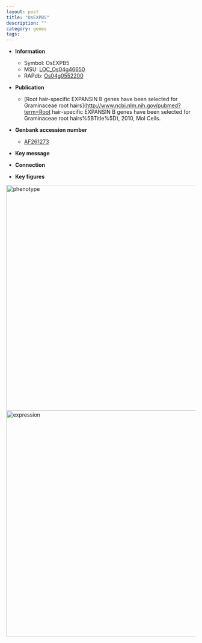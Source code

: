 ```yaml
---
layout: post
title: "OsEXPB5"
description: ""
category: genes
tags: 
---
```


* **Information**  
    + Symbol: OsEXPB5  
    + MSU: [LOC_Os04g46650](http://rice.plantbiology.msu.edu/cgi-bin/ORF_infopage.cgi?orf=LOC_Os04g46650)  
    + RAPdb: [Os04g0552200](http://rapdb.dna.affrc.go.jp/viewer/gbrowse_details/irgsp1?name=Os04g0552200)  

* **Publication**  
    + [Root hair-specific EXPANSIN B genes have been selected for Graminaceae root hairs](http://www.ncbi.nlm.nih.gov/pubmed?term=Root hair-specific EXPANSIN B genes have been selected for Graminaceae root hairs%5BTitle%5D), 2010, Mol Cells.

* **Genbank accession number**  
    + [AF261273](http://www.ncbi.nlm.nih.gov/nuccore/AF261273)

* **Key message**  

* **Connection**  

* **Key figures**  
<img src="http://funRiceGenes.github.io/images/OsEXPB5.pheno.png" alt="phenotype"  style="width: 600px;"/>

<img src="http://funRiceGenes.github.io/images/OsEXPB5.exp.png" alt="expression"  style="width: 600px;"/>


